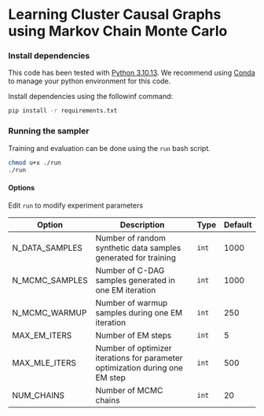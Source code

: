 # Learning Cluster Causal Graphs using Markov Chain Monte Carlo

### Install dependencies

This code has been tested with [Python 3.10.13](https://docs.python.org/3.10/index.html). We recommend using [Conda](https://docs.anaconda.com/free/miniconda/) to manage your python environment for this code.

Install dependencies using the followinf command:

```sh
pip install -r requirements.txt
```

### Running the sampler

Training and evaluation can be done using the `run` bash script.

```sh
chmod u+x ./run
./run
```

#### Options

Edit `run` to modify experiment parameters

|Option|Description|Type|Default|
|-|-|-|-|
|N_DATA_SAMPLES|Number of random synthetic data samples generated for training|`int`|1000|
|N_MCMC_SAMPLES|Number of C-DAG samples generated in one EM iteration|`int`|1000|
|N_MCMC_WARMUP|Number of warmup samples during one EM iteration|`int`|250|
|MAX_EM_ITERS|Number of EM steps|`int`|5|
|MAX_MLE_ITERS|Number of optimizer iterations for parameter optimization during one EM step|`int`|500|
|NUM_CHAINS|Number of MCMC chains|`int`|20|
